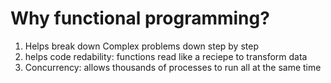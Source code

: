 # Why functional programming?
1. Helps break down Complex problems down step by step
2. helps code redability: functions read like a reciepe to transform data
3. Concurrency: allows thousands of processes to run all at the same time
